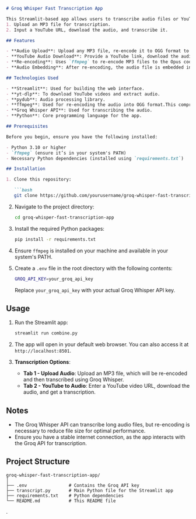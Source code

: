 ```markdown
# Groq Whisper Fast Transcription App

This Streamlit-based app allows users to transcribe audio files or YouTube videos using Groq Whisper API. It provides two main functionalities:
1. Upload an MP3 file for transcription.
2. Input a YouTube URL, download the audio, and transcribe it.

## Features

- **Audio Upload**: Upload any MP3 file, re-encode it to OGG format to reduce file size, and transcribe it using the Groq Whisper API.
- **YouTube Audio Download**: Provide a YouTube link, download the audio, re-encode it to OGG, and get a transcription.
- **Re-encoding**: Uses `ffmpeg` to re-encode MP3 files to the Opus codec in OGG format, ensuring compatibility with Whisper's input limits (maximum 25MB).
- **Audio Embedding**: After re-encoding, the audio file is embedded in the Streamlit app with a player for users to listen to the audio directly.

## Technologies Used

- **Streamlit**: Used for building the web interface.
- **yt-dlp**: To download YouTube videos and extract audio.
- **pydub**: Audio processing library.
- **ffmpeg**: Used for re-encoding the audio into OGG format.This compresses the audio significantly while retaining quality suitable for transcription.
- **Groq Whisper API**: Used for transcribing the audio.
- **Python**: Core programming language for the app.

## Prerequisites

Before you begin, ensure you have the following installed:

- Python 3.10 or higher
- `ffmpeg` (ensure it’s in your system's PATH)
- Necessary Python dependencies (installed using `requirements.txt`)

## Installation

1. Clone this repository:

   ```bash
   git clone https://github.com/yourusername/groq-whisper-fast-transcription-app.git
   ```

2. Navigate to the project directory:

   ```bash
   cd groq-whisper-fast-transcription-app
   ```

3. Install the required Python packages:

   ```bash
   pip install -r requirements.txt
   ```

4. Ensure `ffmpeg` is installed on your machine and available in your system's PATH.

5. Create a `.env` file in the root directory with the following contents:

   ```bash
   GROQ_API_KEY=your_groq_api_key
   ```

   Replace `your_groq_api_key` with your actual Groq Whisper API key.

## Usage

1. Run the Streamlit app:

   ```bash
   streamlit run combine.py
   ```

2. The app will open in your default web browser. You can also access it at `http://localhost:8501`.

3. **Transcription Options**:
   - **Tab 1 - Upload Audio**: Upload an MP3 file, which will be re-encoded and then transcribed using Groq Whisper.
   - **Tab 2 - YouTube to Audio**: Enter a YouTube video URL, download the audio, and get a transcription.



## Notes

- The Groq Whisper API can transcribe long audio files, but re-encoding is necessary to reduce file size for optimal performance.
- Ensure you have a stable internet connection, as the app interacts with the Groq API for transcription.

## Project Structure

```
groq-whisper-fast-transcription-app/
│
├── .env                # Contains the Groq API key
├── transcript.py       # Main Python file for the Streamlit app
├── requirements.txt    # Python dependencies
└── README.md           # This README file
```
.
